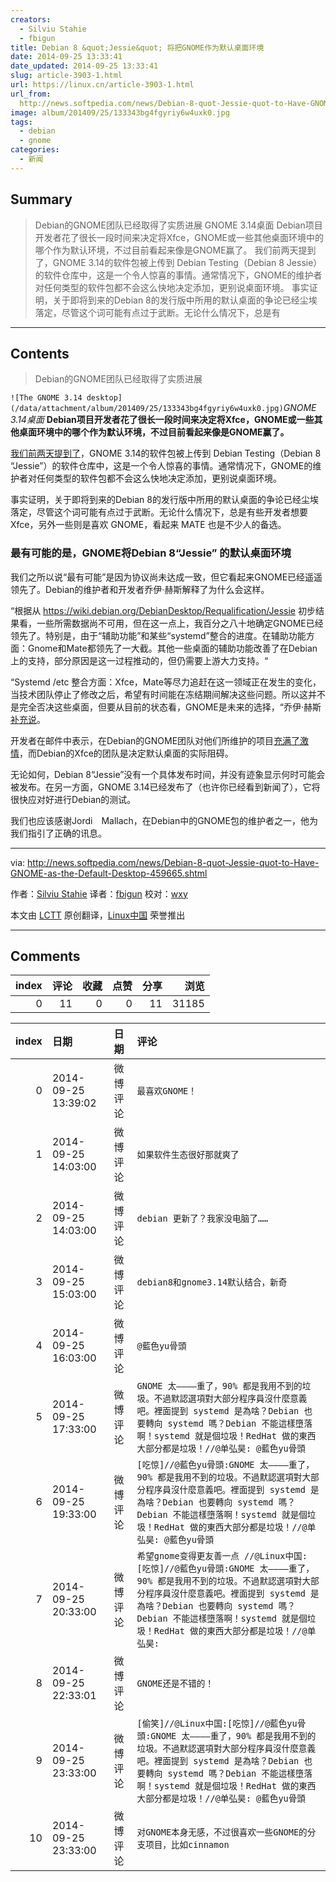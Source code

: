 ```yaml
---
creators:
  - Silviu Stahie
  - fbigun
title: Debian 8 &quot;Jessie&quot; 将把GNOME作为默认桌面环境
date: 2014-09-25 13:33:41
date_updated: 2014-09-25 13:33:41
slug: article-3903-1.html
url: https://linux.cn/article-3903-1.html
url_from: 
  http://news.softpedia.com/news/Debian-8-quot-Jessie-quot-to-Have-GNOME-as-the-Default-Desktop-459665.shtml
image: album/201409/25/133343bg4fgyriy6w4uxk0.jpg
tags:
  - debian
  - gnome
categories:
  - 新闻
---
```


## Summary

> Debian的GNOME团队已经取得了实质进展  GNOME 3.14桌面 Debian项目开发者花了很长一段时间来决定将Xfce，GNOME或一些其他桌面环境中的哪个作为默认环境，不过目前看起来像是GNOME赢了。 我们前两天提到了，GNOME 3.14的软件包被上传到 Debian Testing（Debian 8 Jessie）的软件仓库中，这是一个令人惊喜的事情。通常情况下，GNOME的维护者对任何类型的软件包都不会这么快地决定添加，更别说桌面环境。 事实证明，关于即将到来的Debian 8的发行版中所用的默认桌面的争论已经尘埃落定，尽管这个词可能有点过于武断。无论什么情况下，总是有

***

<!-- more -->

## Contents

> 
> Debian的GNOME团队已经取得了实质进展
> 
> 
> 

`![The GNOME 3.14 desktop](/data/attachment/album/201409/25/133343bg4fgyriy6w4uxk0.jpg)`*GNOME 3.14桌面*
**Debian项目开发者花了很长一段时间来决定将Xfce，GNOME或一些其他桌面环境中的哪个作为默认环境，不过目前看起来像是GNOME赢了。**

[我们前两天提到了](http://news.softpedia.com/news/Debian-8-quot-Jessie-quot-to-Get-GNOME-3-14-459470.shtml)，GNOME 3.14的软件包被上传到 Debian Testing（Debian 8 “Jessie”）的软件仓库中，这是一个令人惊喜的事情。通常情况下，GNOME的维护者对任何类型的软件包都不会这么快地决定添加，更别说桌面环境。

事实证明，关于即将到来的Debian 8的发行版中所用的默认桌面的争论已经尘埃落定，尽管这个词可能有点过于武断。无论什么情况下，总是有些开发者想要Xfce，另外一些则是喜欢 GNOME，看起来 MATE 也是不少人的备选。

### 最有可能的是，GNOME将Debian 8“Jessie” 的默认桌面环境

我们之所以说“最有可能”是因为协议尚未达成一致，但它看起来GNOME已经遥遥领先了。Debian的维护者和开发者乔伊·赫斯解释了为什么会这样。

“根据从 <https://wiki.debian.org/DebianDesktop/Requalification/Jessie> 初步结果看，一些所需数据尚不可用，但在这一点上，我百分之八十地确定GNOME已经领先了。特别是，由于“辅助功能”和某些“systemd”整合的进度。在辅助功能方面：Gnome和Mate都领先了一大截。其他一些桌面的辅助功能改善了在Debian上的支持，部分原因是这一过程推动的，但仍需要上游大力支持。“

“Systemd /etc 整合方面：Xfce，Mate等尽力追赶在这一领域正在发生的变化，当技术团队停止了修改之后，希望有时间能在冻结期间解决这些问题。所以这并不是完全否决这些桌面，但要从目前的状态看，GNOME是未来的选择，“乔伊·赫斯[补充说](http://anonscm.debian.org/cgit/tasksel/tasksel.git/commit/?id=dce99f5f8d84e4c885e6beb4cc1bb5bb1d9ee6d7)。

开发者在邮件中表示，在Debian的GNOME团队对他们所维护的项目[充满了激情](http://news.softpedia.com/news/Debian-Maintainer-Says-that-Xfce-on-Debian-Will-Not-Meet-Quality-Standards-GNOME-Is-Needed-454962.shtml)，而Debian的Xfce的团队是决定默认桌面的实际阻碍。

无论如何，Debian 8“Jessie”没有一个具体发布时间，并没有迹象显示何时可能会被发布。在另一方面，GNOME 3.14已经发布了（也许你已经看到新闻了），它将很快应对好进行Debian的测试。

我们也应该感谢Jordi　Mallach，在Debian中的GNOME包的维护者之一，他为我们指引了正确的讯息。

---

via: <http://news.softpedia.com/news/Debian-8-quot-Jessie-quot-to-Have-GNOME-as-the-Default-Desktop-459665.shtml>

作者：[Silviu Stahie](http://news.softpedia.com/editors/browse/silviu-stahie) 译者：[fbigun](https://github.com/fbigun) 校对：[wxy](https://github.com/wxy)

本文由 [LCTT](https://github.com/LCTT/TranslateProject) 原创翻译，[Linux中国](https://linux.cn/) 荣誉推出

***

## Comments


|   index |   评论 |   收藏 |   点赞 |   分享 |   浏览 |
|--------:|-------:|-------:|-------:|-------:|-------:|
|       0 |     11 |      0 |      0 |     11 |  31185 |

|   index | 日期                | 日期     | 评论                                                                                                                                                                                                                                                                                   |
|--------:|:--------------------|:---------|:---------------------------------------------------------------------------------------------------------------------------------------------------------------------------------------------------------------------------------------------------------------------------------------|
|       0 | 2014-09-25 13:39:02 | 微博评论 | `最喜欢GNOME！`                                                                                                                                                                                                                                                                        |
|       1 | 2014-09-25 14:03:00 | 微博评论 | `如果软件生态很好那就爽了`                                                                                                                                                                                                                                                             |
|       2 | 2014-09-25 14:03:00 | 微博评论 | `debian 更新了？我家没电脑了……`                                                                                                                                                                                                                                                        |
|       3 | 2014-09-25 15:03:00 | 微博评论 | `debian8和gnome3.14默认结合，新奇`                                                                                                                                                                                                                                                     |
|       4 | 2014-09-25 16:03:00 | 微博评论 | `@藍色yu骨頭`                                                                                                                                                                                                                                                                          |
|       5 | 2014-09-25 17:33:00 | 微博评论 | `GNOME 太————重了，90% 都是我用不到的垃圾。不過默認選項對大部分程序員沒什麼意義吧。裡面提到 systemd 是為啥？Debian 也要轉向 systemd 嗎？Debian 不能這樣墮落啊！systemd 就是個垃圾！RedHat 做的東西大部分都是垃圾！//@单弘昊: @藍色yu骨頭`                                              |
|       6 | 2014-09-25 19:33:00 | 微博评论 | `[吃惊]//@藍色yu骨頭:GNOME 太————重了，90% 都是我用不到的垃圾。不過默認選項對大部分程序員沒什麼意義吧。裡面提到 systemd 是為啥？Debian 也要轉向 systemd 嗎？Debian 不能這樣墮落啊！systemd 就是個垃圾！RedHat 做的東西大部分都是垃圾！//@单弘昊: @藍色yu骨頭`                          |
|       7 | 2014-09-25 20:33:00 | 微博评论 | `希望gnome变得更友善一点 //@Linux中国:[吃惊]//@藍色yu骨頭:GNOME 太————重了，90% 都是我用不到的垃圾。不過默認選項對大部分程序員沒什麼意義吧。裡面提到 systemd 是為啥？Debian 也要轉向 systemd 嗎？Debian 不能這樣墮落啊！systemd 就是個垃圾！RedHat 做的東西大部分都是垃圾！//@单弘昊:` |
|       8 | 2014-09-25 22:33:01 | 微博评论 | `GNOME还是不错的！`                                                                                                                                                                                                                                                                    |
|       9 | 2014-09-25 23:33:00 | 微博评论 | `[偷笑]//@Linux中国:[吃惊]//@藍色yu骨頭:GNOME 太————重了，90% 都是我用不到的垃圾。不過默認選項對大部分程序員沒什麼意義吧。裡面提到 systemd 是為啥？Debian 也要轉向 systemd 嗎？Debian 不能這樣墮落啊！systemd 就是個垃圾！RedHat 做的東西大部分都是垃圾！//@单弘昊: @藍色yu骨頭`       |
|      10 | 2014-09-25 23:33:00 | 微博评论 | `对GNOME本身无感，不过很喜欢一些GNOME的分支项目，比如cinnamon`                                                                                                                                                                                                                         |
